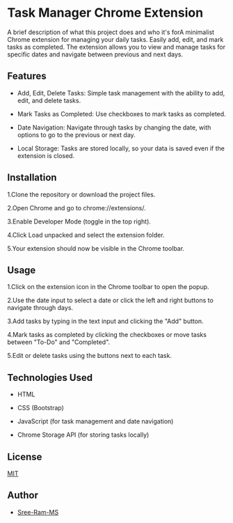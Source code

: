 
# Task Manager Chrome Extension

A brief description of what this project does and who it's forA minimalist Chrome extension for managing your daily tasks. Easily add, edit, and mark tasks as completed. The extension allows you to view and manage tasks for specific dates and navigate between previous and next days.


## Features

- Add, Edit, Delete Tasks: Simple task management with the ability to add, edit, and delete tasks.

- Mark Tasks as Completed: Use checkboxes to mark tasks as completed.

- Date Navigation: Navigate through tasks by changing the date, with options to go to the previous or next day.

- Local Storage: Tasks are stored locally, so your data is saved even if the extension is closed.


## Installation

1.Clone the repository or download the project files.

2.Open Chrome and go to chrome://extensions/.

3.Enable Developer Mode (toggle in the top right).

4.Click Load unpacked and select the extension folder.

5.Your extension should now be visible in the Chrome toolbar.
## Usage

1.Click on the extension icon in the Chrome toolbar to open the popup.

2.Use the date input to select a date or click the left and right buttons to navigate through days.

3.Add tasks by typing in the text input and clicking the "Add" button.

4.Mark tasks as completed by clicking the checkboxes or move tasks between "To-Do" and "Completed".

5.Edit or delete tasks using the buttons next to each task.


## Technologies Used

- HTML

- CSS (Bootstrap)

- JavaScript (for task management and date navigation)

- Chrome Storage API (for storing tasks locally)

## License

[MIT](https://github.com/Sree-Ram-MS/Task-Manager-Chrome-Extension-/blob/main/LICENSE)


## Author

- [Sree-Ram-MS](https://www.github.com/sree-ram-ms)

